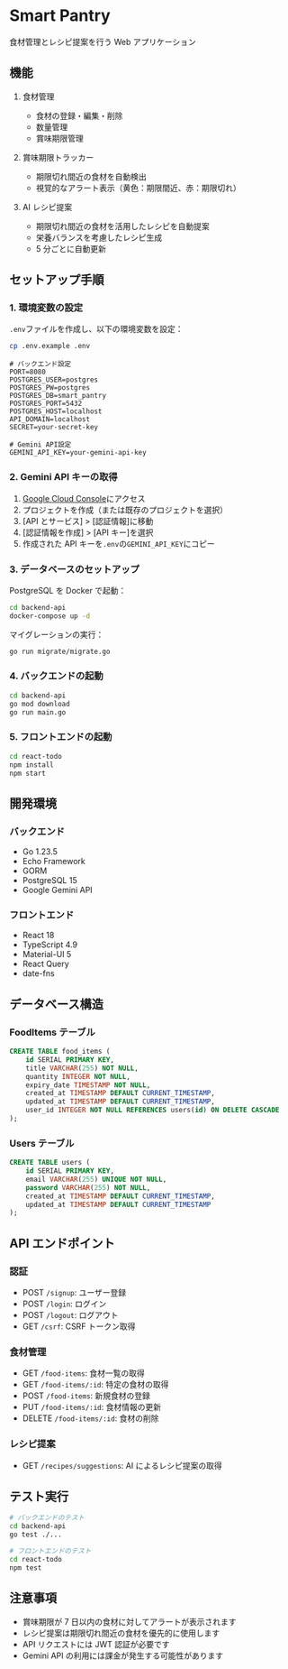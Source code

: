 # Smart Pantry

食材管理とレシピ提案を行う Web アプリケーション

## 機能

1. 食材管理

   - 食材の登録・編集・削除
   - 数量管理
   - 賞味期限管理

2. 賞味期限トラッカー

   - 期限切れ間近の食材を自動検出
   - 視覚的なアラート表示（黄色：期限間近、赤：期限切れ）

3. AI レシピ提案
   - 期限切れ間近の食材を活用したレシピを自動提案
   - 栄養バランスを考慮したレシピ生成
   - 5 分ごとに自動更新

## セットアップ手順

### 1. 環境変数の設定

`.env`ファイルを作成し、以下の環境変数を設定：

```bash
cp .env.example .env
```

```env
# バックエンド設定
PORT=8080
POSTGRES_USER=postgres
POSTGRES_PW=postgres
POSTGRES_DB=smart_pantry
POSTGRES_PORT=5432
POSTGRES_HOST=localhost
API_DOMAIN=localhost
SECRET=your-secret-key

# Gemini API設定
GEMINI_API_KEY=your-gemini-api-key
```

### 2. Gemini API キーの取得

1. [Google Cloud Console](https://console.cloud.google.com/)にアクセス
2. プロジェクトを作成（または既存のプロジェクトを選択）
3. [API とサービス] > [認証情報]に移動
4. [認証情報を作成] > [API キー]を選択
5. 作成された API キーを`.env`の`GEMINI_API_KEY`にコピー

### 3. データベースのセットアップ

PostgreSQL を Docker で起動：

```bash
cd backend-api
docker-compose up -d
```

マイグレーションの実行：

```bash
go run migrate/migrate.go
```

### 4. バックエンドの起動

```bash
cd backend-api
go mod download
go run main.go
```

### 5. フロントエンドの起動

```bash
cd react-todo
npm install
npm start
```

## 開発環境

### バックエンド

- Go 1.23.5
- Echo Framework
- GORM
- PostgreSQL 15
- Google Gemini API

### フロントエンド

- React 18
- TypeScript 4.9
- Material-UI 5
- React Query
- date-fns

## データベース構造

### FoodItems テーブル

```sql
CREATE TABLE food_items (
    id SERIAL PRIMARY KEY,
    title VARCHAR(255) NOT NULL,
    quantity INTEGER NOT NULL,
    expiry_date TIMESTAMP NOT NULL,
    created_at TIMESTAMP DEFAULT CURRENT_TIMESTAMP,
    updated_at TIMESTAMP DEFAULT CURRENT_TIMESTAMP,
    user_id INTEGER NOT NULL REFERENCES users(id) ON DELETE CASCADE
);
```

### Users テーブル

```sql
CREATE TABLE users (
    id SERIAL PRIMARY KEY,
    email VARCHAR(255) UNIQUE NOT NULL,
    password VARCHAR(255) NOT NULL,
    created_at TIMESTAMP DEFAULT CURRENT_TIMESTAMP,
    updated_at TIMESTAMP DEFAULT CURRENT_TIMESTAMP
);
```

## API エンドポイント

### 認証

- POST `/signup`: ユーザー登録
- POST `/login`: ログイン
- POST `/logout`: ログアウト
- GET `/csrf`: CSRF トークン取得

### 食材管理

- GET `/food-items`: 食材一覧の取得
- GET `/food-items/:id`: 特定の食材の取得
- POST `/food-items`: 新規食材の登録
- PUT `/food-items/:id`: 食材情報の更新
- DELETE `/food-items/:id`: 食材の削除

### レシピ提案

- GET `/recipes/suggestions`: AI によるレシピ提案の取得

## テスト実行

```bash
# バックエンドのテスト
cd backend-api
go test ./...

# フロントエンドのテスト
cd react-todo
npm test
```

## 注意事項

- 賞味期限が 7 日以内の食材に対してアラートが表示されます
- レシピ提案は期限切れ間近の食材を優先的に使用します
- API リクエストには JWT 認証が必要です
- Gemini API の利用には課金が発生する可能性があります
